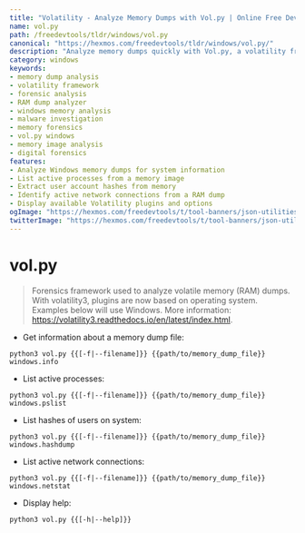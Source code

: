 ```yaml
---
title: "Volatility - Analyze Memory Dumps with Vol.py | Online Free DevTools by Hexmos"
name: vol.py
path: /freedevtools/tldr/windows/vol.py
canonical: "https://hexmos.com/freedevtools/tldr/windows/vol.py/"
description: "Analyze memory dumps quickly with Vol.py, a volatility framework for forensic analysis. Extract system information and investigate malware. Free online tool, no registration required."
category: windows
keywords:
- memory dump analysis
- volatility framework
- forensic analysis
- RAM dump analyzer
- windows memory analysis
- malware investigation
- memory forensics
- vol.py windows
- memory image analysis
- digital forensics
features:
- Analyze Windows memory dumps for system information
- List active processes from a memory image
- Extract user account hashes from memory
- Identify active network connections from a RAM dump
- Display available Volatility plugins and options
ogImage: "https://hexmos.com/freedevtools/t/tool-banners/json-utilities-banner.png"
twitterImage: "https://hexmos.com/freedevtools/t/tool-banners/json-utilities-banner.png"
---
```


# vol.py

> Forensics framework used to analyze volatile memory (RAM) dumps.
> With volatility3, plugins are now based on operating system. Examples below will use Windows.
> More information: <https://volatility3.readthedocs.io/en/latest/index.html>.

- Get information about a memory dump file:

`python3 vol.py {{[-f|--filename]}} {{path/to/memory_dump_file}} windows.info`

- List active processes:

`python3 vol.py {{[-f|--filename]}} {{path/to/memory_dump_file}} windows.pslist`

- List hashes of users on system:

`python3 vol.py {{[-f|--filename]}} {{path/to/memory_dump_file}} windows.hashdump`

- List active network connections:

`python3 vol.py {{[-f|--filename]}} {{path/to/memory_dump_file}} windows.netstat`

- Display help:

`python3 vol.py {{[-h|--help]}}`

